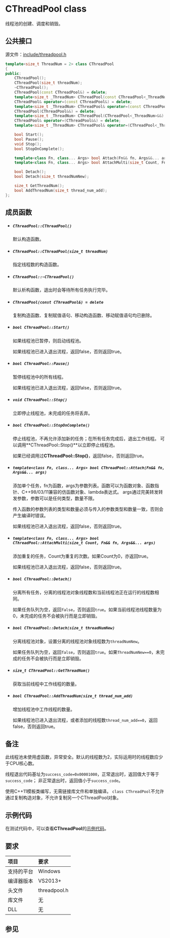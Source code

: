 # CThreadPool class

线程池的创建、调度和销毁。


## 公共接口

源文件：[include/threadpool.h](../include/threadpool.h "查看 threadpool.h")

```cpp
template<size_t ThreadNum = 2> class CThreadPool
{
public:
    CThreadPool();
    CThreadPool(size_t threadNum);
    ~CThreadPool();
    CThreadPool(const CThreadPool&) = delete;
    template<size_t _ThreadNum> CThreadPool(const CThreadPool<_ThreadNum>&) = delete;
    CThreadPool& operator=(const CThreadPool&) = delete;
    template<size_t _ThreadNum> CThreadPool& operator=(const CThreadPool<_ThreadNum>&) = delete;
    CThreadPool(CThreadPool&&) = delete;
    template<size_t _ThreadNum> CThreadPool(CThreadPool<_ThreadNum>&&) = delete;
    CThreadPool& operator=(CThreadPool&&) = delete;
    template<size_t _ThreadNum> CThreadPool& operator=(CThreadPool<_ThreadNum>&&) = delete;

    bool Start();
    bool Pause();
    void Stop();
    bool StopOnComplete();

    template<class Fn, class... Args> bool Attach(Fn&& fn, Args&&... args);
    template<class Fn, class... Args> bool AttachMulti(size_t Count, Fn&& fn, Args&&... args);

    bool Detach();
    bool Detach(size_t threadNumNew);

    size_t GetThreadNum();
    bool AddThreadNum(size_t thread_num_add);
};
```


## 成员函数

- ##### `CThreadPool::CThreadPool()`
    默认构造函数。

- ##### `CThreadPool::CThreadPool(size_t threadNum)`
    指定线程数的构造函数。

- ##### `CThreadPool::~CThreadPool()`
    默认析构函数，退出时会等待所有任务执行完毕。

- ##### `CThreadPool(const CThreadPool&) = delete`
    复制构造函数、复制赋值语句、移动构造函数、移动赋值语句均已删除。

- ##### `bool CThreadPool::Start()`
    如果线程池已暂停，则启动线程池。

    如果线程池已进入退出流程，返回false，否则返回true。

- ##### `bool CThreadPool::Pause()`
    暂停线程池中的所有线程。

    如果线程池已进入退出流程，返回false，否则返回true。

- ##### `void CThreadPool::Stop()`
    立即停止线程池，未完成的任务将丢弃。

- ##### `bool CThreadPool::StopOnComplete()`
    停止线程池，不再允许添加新的任务；在所有任务完成后，退出工作线程。
    可以调用**CThreadPool::Stop()**以立即停止线程池。

    如果已经调用过**CThreadPool::Stop()**，返回false，否则返回true。

- ##### `template<class Fn, class... Args> bool CThreadPool::Attach(Fn&& fn, Args&&... args)`
    添加单个任务，fn为函数，args为参数列表。函数可以为函数对象、函数指针、C++98/03/11兼容的仿函数对象、lambda表达式。
    args通过完美转发转发参数，参数可以是任何类型，数量不限。

    传入函数的参数列表的类型和数量必须与传入的参数类型和数量一致，否则会产生编译时错误。

    如果线程池已进入退出流程，返回false，否则返回true。

- ##### `template<class Fn, class... Args> bool CThreadPool::AttachMulti(size_t Count, Fn&& fn, Args&&... args)`
    添加重复的任务，Count为重复的次数。如果Count为0，亦返回true。

    如果线程池已进入退出流程，返回false，否则返回true。

- ##### `bool CThreadPool::Detach()`
    分离所有任务，分离的线程池对象线程数和当前线程池正在运行的线程数相同。

    如果任务队列为空，返回`false`，否则返回`true`。如果当前线程池线程数量为0，未完成的任务不会被执行而是立即销毁。

- ##### `bool CThreadPool::Detach(size_t threadNumNew)`
    分离线程池对象，设置分离的线程池对象线程数为`threadNumNew`。

    如果任务队列为空，返回`false`，否则返回`true`。如果`ThreadNumNew==0`，未完成的任务不会被执行而是立即销毁。

- ##### `size_t CThreadPool::GetThreadNum()`
    获取当前线程中工作线程的数量。

- ##### `bool CThreadPool::AddThreadNum(size_t thread_num_add)`
    增加线程池中工作线程的数量。

    如果线程池已进入退出流程，或者添加的线程数`thread_num_add==0`，返回false，否则返回true。


## 备注

此线程池未使用虚函数，异常安全。默认的线程数为2，实际运用时的线程数应少于CPU核心数。

线程退出代码基址为`success_code=0x00001000`，正常退出时，返回值大于等于`success_code`；
非正常退出时，返回值小于`success_code`。

使用C++11模板类编写，无需链接库文件和单独编译。
`class CThreadPool`不允许通过复制构造对象，不允许复制另一个CThreadPool对象。


## 示例代码

在测试代码中，可以查看**CThreadPool**的[示例代码](../test/threadpool.cpp)。


## 要求

项目       |  要求
:--------- |:---------
支持的平台 | Windows
编译器版本 | VS2013+
头文件     | threadpool.h
库文件     | 无
DLL        | 无


## 参见
